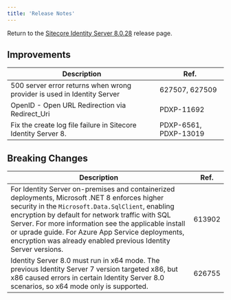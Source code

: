 ```yaml
---
title: 'Release Notes'
---
```


Return to the [Sitecore Identity Server 8.0.28](/downloads/Sitecore_Identity/8x/Sitecore_Identity_Server_8028) release page.

## Improvements

| Description | Ref. |
| --- | --- |
| 500 server error returns when wrong provider is used in Identity Server | 627507, 627509 |
| OpenID - Open URL Redirection via Redirect_Uri | PDXP-11692 |
| Fix the create log file failure in Sitecore Identity Server 8. | PDXP-6561, PDXP-13019 |


## Breaking Changes

| Description | Ref. |
| --- | --- |
| For Identity Server on-premises and containerized deployments, Microsoft .NET 8 enforces higher security in the `Microsoft.Data.SqlClient`, enabling encryption by default for network traffic with SQL Server. For more information see the applicable install or uprade guide. For Azure App Service deployments, encryption was already enabled previous Identity Server versions. | 613902 |
| Identity Server 8.0 must run in x64 mode. The previous Identity Server 7 version targeted x86, but x86 caused errors in certain Identity Server 8.0 scenarios, so x64 mode only is supported. | 626755 |
